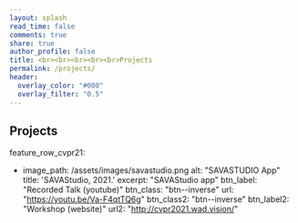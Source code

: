 ```yaml
---
layout: splash
read_time: false
comments: true
share: true
author_profile: false
title: <br><br><br><br><br>Projects
permalink: /projects/
header:
  overlay_color: "#000"
  overlay_filter: "0.5"
---
```


## Projects

feature_row_cvpr21:
  - image_path: /assets/images/savastudio.png
    alt: "SAVASTUDIO App"
    title: 'SAVAStudio, 2021.'
    excerpt: "SAVAStudio app"
    btn_label: "Recorded Talk (youtube)"
    btn_class: "btn--inverse"
    url: "https://youtu.be/Va-F4qtTQ6g"
    btn_class2: "btn--inverse"
    btn_label2: "Workshop (website)"
    url2: "http://cvpr2021.wad.vision/"